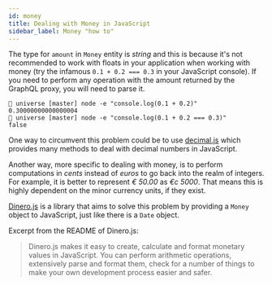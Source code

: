 ```yaml
---
id: money
title: Dealing with Money in JavaScript
sidebar_label: Money "how to"
---
```


The type for `amount` in `Money` entity is _string_ and this is because it's not recommended to work with floats in your application when working with money (try the infamous `0.1 + 0.2 === 0.3` in your JavaScript console). If you need to perform any operation with the amount returned by the GraphQL proxy, you will need to parse it.

```text
💃 universe [master] node -e "console.log(0.1 + 0.2)"
0.30000000000000004
💃 universe [master] node -e "console.log(0.1 + 0.2 === 0.3)"
false
```

One way to circumvent this problem could be to use [decimal.js](https://github.com/MikeMcl/decimal.js/) which provides many methods to deal with decimal numbers in JavaScript.

Another way, more specific to dealing with money, is to perform computations in _cents_ instead of _euros_ to go back into the realm of integers. For example, it is better to represent _€ 50.00_ as _€c 5000_. That means this is highly dependent on the minor currency units, if they exist.

[Dinero.js](https://sarahdayan.github.io/dinero.js/) is a library that aims to solve this problem by providing a `Money` object to JavaScript, just like there is a `Date` object.

Excerpt from the README of Dinero.js:

> Dinero.js makes it easy to create, calculate and format monetary values in JavaScript. You can perform arithmetic operations, extensively parse and format them, check for a number of things to make your own development process easier and safer.
